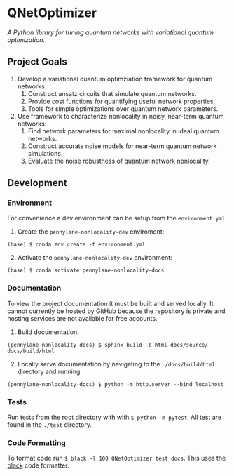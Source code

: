 # QNetOptimizer

*A Python library for tuning quantum networks with variational quantum optimization.*

## Project Goals

1. Develop a variational quantum optimziation framework for quantum networks:
    1. Construct ansatz circuits that simulate quantum networks.
    2. Provide cost functions for quantifying useful network properties.
    3. Tools for simple optimizations over quantum network parameters.
2. Use framework to characterize nonlocality in noisy, near-term quantum networks:
    1. Find network parameters for maximal nonlocality in ideal quantum networks.
    2. Construct accurate noise models for near-term quantum network simulations. 
    3. Evaluate the noise robustness of quantum network nonlocality.

## Development

### Environment

For convenience a dev environment can be setup from the `environment.yml`.

1. Create the `pennylane-nonlocality-dev` enviroment:

```
(base) $ conda env create -f environment.yml
```

2. Activate the `pennylane-nonlocality-dev` environment:

```
(base) $ conda activate pennylane-nonlocality-docs
```

### Documentation

To view the project documentation it must be built and served locally. 
It cannot currently be hosted by GitHub because the repository is private and hosting
services are not available for free accounts.


1. Build documentation:

```
(pennylane-nonlocality-docs) $ sphinx-build -b html docs/source/ docs/build/html
```

2. Locally serve documentation by navigating to the `./docs/build/html` directory and running:

```
(pennylane-nonlocality-docs) $ python -m http.server --bind localhost
``` 

### Tests

Run tests from the root directory with with `$ python -m pytest`. All test are found in the `./test` directory.

### Code Formatting

To format code run `$ black -l 100 QNetOptimizer test docs`. This uses the [black](https://black.readthedocs.io/en/stable/) code formatter.


